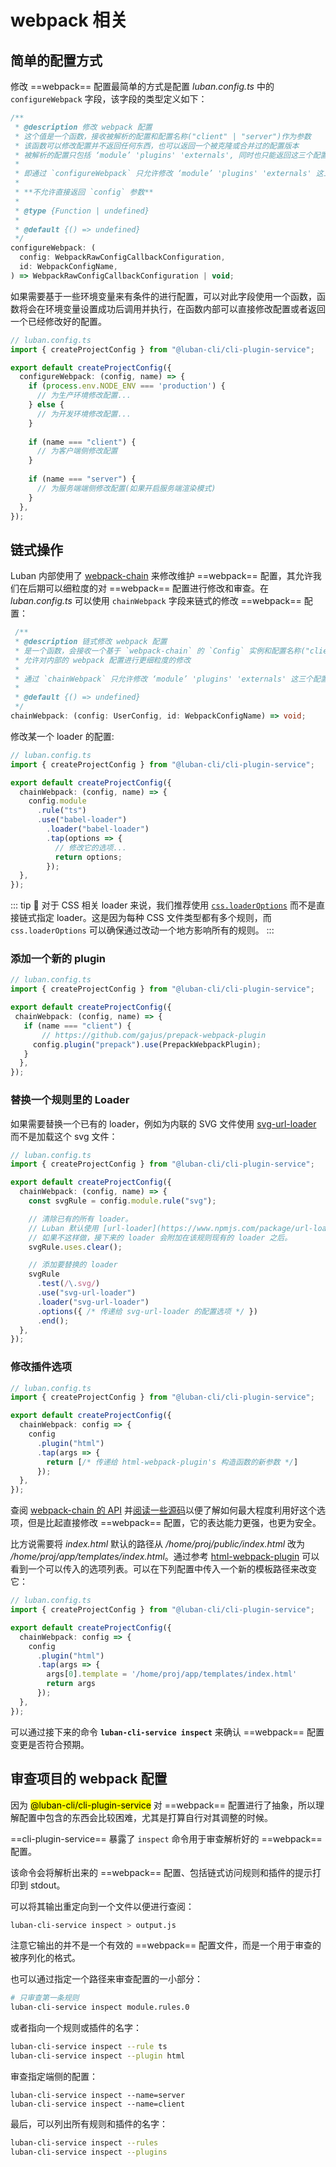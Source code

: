 # webpack 相关

## 简单的配置方式

修改 ==webpack== 配置最简单的方式是配置 *luban.config.ts* 中的 `configureWebpack` 字段，该字段的类型定义如下：

```typescript
/**
 * @description 修改 webpack 配置
 * 这个值是一个函数，接收被解析的配置和配置名称("client" | "server")作为参数
 * 该函数可以修改配置并不返回任何东西，也可以返回一个被克隆或合并过的配置版本
 * 被解析的配置只包括 ‘module’ 'plugins' 'externals', 同时也只能返回这三个配置项
 *
 * 即通过 `configureWebpack` 只允许修改 ‘module’ 'plugins' 'externals' 这三个配置项
 *
 * **不允许直接返回 `config` 参数**
 *
 * @type {Function | undefined}
 *
 * @default {() => undefined}
 */
configureWebpack: (
  config: WebpackRawConfigCallbackConfiguration,
  id: WebpackConfigName,
) => WebpackRawConfigCallbackConfiguration | void;
```

如果需要基于一些环境变量来有条件的进行配置，可以对此字段使用一个函数，函数将会在环境变量设置成功后调用并执行，在函数内部可以直接修改配置或者返回一个已经修改好的配置。

```ts
// luban.config.ts
import { createProjectConfig } from "@luban-cli/cli-plugin-service";

export default createProjectConfig({
  configureWebpack: (config, name) => {
    if (process.env.NODE_ENV === 'production') {
      // 为生产环境修改配置...
    } else {
      // 为开发环境修改配置...
    }
    
    if (name === "client") {
      // 为客户端侧修改配置
    }
    
    if (name === "server") {
      // 为服务端端侧修改配置(如果开启服务端渲染模式)
    }
  },
});
```

## 链式操作

Luban 内部使用了 [webpack-chain](https://github.com/neutrinojs/webpack-chain) 来修改维护 ==webpack== 配置，其允许我们在后期可以细粒度的对 ==webpack== 配置进行修改和审查。在 *luban.config.ts* 可以使用 `chainWebpack` 字段来链式的修改 ==webpack== 配置：

```typescript
 /**
 * @description 链式修改 webpack 配置
 * 是一个函数，会接收一个基于 `webpack-chain` 的 `Config` 实例和配置名称("client" | "server")作为参数
 * 允许对内部的 webpack 配置进行更细粒度的修改
 *
 * 通过 `chainWebpack` 只允许修改 ‘module’ 'plugins' 'externals' 这三个配置项
 *
 * @default {() => undefined}
 */
chainWebpack: (config: UserConfig, id: WebpackConfigName) => void;
```

修改某一个 loader 的配置:

```ts
// luban.config.ts
import { createProjectConfig } from "@luban-cli/cli-plugin-service";

export default createProjectConfig({
  chainWebpack: (config, name) => {
    config.module
      .rule("ts")
      .use("babel-loader")
        .loader("babel-loader")
        .tap(options => {
          // 修改它的选项...
          return options;
        });
  },
});
```

::: tip 🙋
对于 CSS 相关 loader 来说，我们推荐使用 [`css.loaderOptions`](../config/#css-loaderoptions) 而不是直接链式指定 loader。这是因为每种 CSS 文件类型都有多个规则，而 `css.loaderOptions` 可以确保通过改动一个地方影响所有的规则。
:::

### 添加一个新的 plugin

```ts
// luban.config.ts
import { createProjectConfig } from "@luban-cli/cli-plugin-service";

export default createProjectConfig({
 chainWebpack: (config, name) => {
   if (name === "client") {
	   // https://github.com/gajus/prepack-webpack-plugin
     config.plugin("prepack").use(PrepackWebpackPlugin);       
   }
  },
});
```

### 替换一个规则里的 Loader

如果需要替换一个已有的 loader，例如为内联的 SVG 文件使用 [svg-url-loader](https://www.npmjs.com/package/svg-url-loader) 而不是加载这个 svg 文件：

```ts
// luban.config.ts
import { createProjectConfig } from "@luban-cli/cli-plugin-service";

export default createProjectConfig({
  chainWebpack: (config, name) => {
    const svgRule = config.module.rule("svg");

    // 清除已有的所有 loader。
    // Luban 默认使用 [url-loader](https://www.npmjs.com/package/url-loader) 来处理 svg 文件
    // 如果不这样做，接下来的 loader 会附加在该规则现有的 loader 之后。
    svgRule.uses.clear();

    // 添加要替换的 loader
    svgRule
      .test(/\.svg/)
      .use("svg-url-loader")
      .loader("svg-url-loader")
      .options({ /* 传递给 svg-url-loader 的配置选项 */ })
      .end();
  },
});
```

### 修改插件选项

```ts
// luban.config.ts
import { createProjectConfig } from "@luban-cli/cli-plugin-service";

export default createProjectConfig({
  chainWebpack: config => {
    config
      .plugin("html")
      .tap(args => {
        return [/* 传递给 html-webpack-plugin's 构造函数的新参数 */]
      });
  },
});
```

查阅 [webpack-chain 的 API](https://github.com/mozilla-neutrino/webpack-chain#getting-started) 并[阅读一些源码](https://github.com/leapFE/luban/tree/master/packages/%40luban/cli-plugin-service/src/config)以便了解如何最大程度利用好这个选项，但是比起直接修改 ==webpack== 配置，它的表达能力更强，也更为安全。

比方说需要将 *index.html* 默认的路径从 */home/proj/public/index.html* 改为 */home/proj/app/templates/index.html*。通过参考 [html-webpack-plugin](https://github.com/jantimon/html-webpack-plugin#options) 可以看到一个可以传入的选项列表。可以在下列配置中传入一个新的模板路径来改变它：

```ts
// luban.config.ts
import { createProjectConfig } from "@luban-cli/cli-plugin-service";

export default createProjectConfig({
  chainWebpack: config => {
    config
      .plugin("html")
      .tap(args => {
        args[0].template = '/home/proj/app/templates/index.html'
        return args
      });
  },
});
```

可以通过接下来的命令 **`luban-cli-service inspect`** 来确认 ==webpack== 配置变更是否符合预期。

## 审查项目的 webpack 配置

因为 <mark>@luban-cli/cli-plugin-service</mark> 对 ==webpack== 配置进行了抽象，所以理解配置中包含的东西会比较困难，尤其是打算自行对其调整的时候。

==cli-plugin-service== 暴露了 `inspect` 命令用于审查解析好的 ==webpack== 配置。

该命令会将解析出来的 ==webpack== 配置、包括链式访问规则和插件的提示打印到 stdout。

可以将其输出重定向到一个文件以便进行查阅：

``` bash
luban-cli-service inspect > output.js
```

注意它输出的并不是一个有效的 ==webpack== 配置文件，而是一个用于审查的被序列化的格式。

也可以通过指定一个路径来审查配置的一小部分：

``` bash
# 只审查第一条规则
luban-cli-service inspect module.rules.0
```

或者指向一个规则或插件的名字：

``` bash
luban-cli-service inspect --rule ts
luban-cli-service inspect --plugin html
```

审查指定端侧的配置：

```shell
luban-cli-service inspect --name=server
luban-cli-service inspect --name=client
```

最后，可以列出所有规则和插件的名字：

``` bash
luban-cli-service inspect --rules
luban-cli-service inspect --plugins
```

